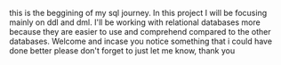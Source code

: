 this is the beggining of my sql journey.
In this project I will be focusing mainly on ddl and dml. 
I'll be working with relational databases more because they are easier to use and comprehend compared to the other databases.
Welcome and incase you notice something that i could have done better please don't forget to just let me know, thank you
